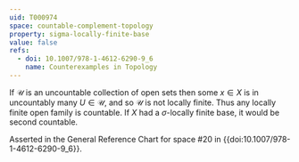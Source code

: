 ```yaml
---
uid: T000974
space: countable-complement-topology
property: sigma-locally-finite-base
value: false
refs:
  - doi: 10.1007/978-1-4612-6290-9_6
    name: Counterexamples in Topology
---
```

If $\mathcal{U}$ is an uncountable collection of open sets then some $x \in X$ is in uncountably many $U \in \mathcal{U}$, and so $\mathcal{U}$ is not locally finite. Thus any locally finite open family is countable. If $X$ had a $\sigma$-locally finite base, it would be second countable.

Asserted in the General Reference Chart for space #20 in
{{doi:10.1007/978-1-4612-6290-9_6}}.
